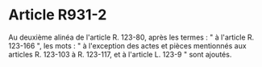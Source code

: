 # Article R931-2

Au deuxième alinéa de l'article R. 123-80, après les termes : " à l'article R. 123-166 ", les mots : " à l'exception des actes et pièces mentionnés aux articles R. 123-103 à R. 123-117, et à l'article L. 123-9 " sont ajoutés.
